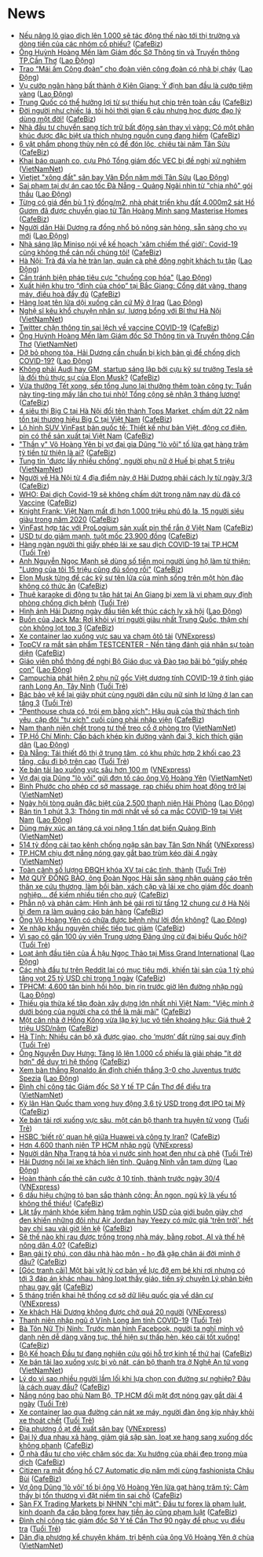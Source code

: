 # News

- [Nếu nâng lô giao dịch lên 1.000 sẽ tác động thế nào tới thị trường và dòng tiền của các nhóm cổ phiếu?](https://cafebiz.vn/neu-nang-lo-giao-dich-len-1000-se-tac-dong-the-nao-toi-thi-truong-va-dong-tien-cua-cac-nhom-co-phieu-20210303153646527.chn) ([CafeBiz](https://cafebiz.vn))
- [Ông Huỳnh Hoàng Mến làm Giám đốc Sở Thông tin và Truyền thông TP.Cần Thơ](https://laodong.vn/thoi-su/ong-huynh-hoang-men-lam-giam-doc-so-thong-tin-va-truyen-thong-tpcan-tho-885376.ldo) ([Lao Động](https://laodong.vn))
- [Trao “Mái ấm Công đoàn” cho đoàn viên công đoàn có nhà bị cháy](https://laodong.vn/ldld-tphcm/trao-mai-am-cong-doan-cho-doan-vien-cong-doan-co-nha-bi-chay-885393.ldo) ([Lao Động](https://laodong.vn))
- [Vụ cướp ngân hàng bất thành ở Kiên Giang: Ý định ban đầu là cướp tiệm vàng](https://laodong.vn/phap-luat/vu-cuop-ngan-hang-bat-thanh-o-kien-giang-y-dinh-ban-dau-la-cuop-tiem-vang-885363.ldo) ([Lao Động](https://laodong.vn))
- [Trung Quốc có thể hưởng lợi từ sự thiếu hụt chip trên toàn cầu](https://cafebiz.vn/trung-quoc-co-the-huong-loi-tu-su-thieu-hut-chip-tren-toan-cau-20210303135535348.chn) ([CafeBiz](https://cafebiz.vn))
- [Đời người như chiếc lá, tôi hỏi thời gian 6 câu nhưng học được đạo lý dùng một đời!](https://cafebiz.vn/doi-nguoi-nhu-chiec-la-toi-hoi-thoi-gian-6-cau-nhung-hoc-duoc-dao-ly-dung-mot-doi-20210301232643549.chn) ([CafeBiz](https://cafebiz.vn))
- [Nhà đầu tư chuyển sang tích trữ bất động sản thay vì vàng: Có một phân khúc được đặc biệt ưa thích nhưng nguồn cung đang hiếm](https://cafebiz.vn/nha-dau-tu-chuyen-sang-tich-tru-bat-dong-san-thay-vi-vang-co-mot-phan-khuc-duoc-dac-biet-ua-thich-nhung-nguon-cung-dang-hiem-20210303104345694.chn) ([CafeBiz](https://cafebiz.vn))
- [6 vật phẩm phong thủy nên có để đón lộc, chiêu tài năm Tân Sửu](https://cafebiz.vn/6-vat-pham-phong-thuy-nen-co-de-don-loc-chieu-tai-nam-tan-suu-20210303150130874.chn) ([CafeBiz](https://cafebiz.vn))
- [Khai báo quanh co, cựu Phó Tổng giám đốc VEC bị đề nghị xử nghiêm](http://vietnamnet.vn/vn/thoi-su/khai-bao-quanh-co-cuu-pho-tong-giam-doc-vec-bi-de-nghi-xu-nghiem-716916.html) ([VietNamNet](https://vietnamnet.vn))
- [Vietjet &quot;xông đất&quot; sân bay Vân Đồn năm mới Tân Sửu](https://laodong.vn/kinh-te/vietjet-xong-dat-san-bay-van-don-nam-moi-tan-suu-885339.ldo) ([Lao Động](https://laodong.vn))
- [Sai phạm tại dự án cao tốc Đà Nẵng - Quảng Ngãi nhìn từ &quot;chia nhỏ&quot; gói thầu](https://laodong.vn/phap-luat/sai-pham-tai-du-an-cao-toc-da-nang-quang-ngai-nhin-tu-chia-nho-goi-thau-885374.ldo) ([Lao Động](https://laodong.vn))
- [Từng có giá đền bù 1 tỷ đồng/m2, nhà phát triển khu đất 4.000m2 sát Hồ Gươm đã được chuyển giao từ Tân Hoàng Minh sang Masterise Homes](https://cafebiz.vn/tung-co-gia-den-bu-1-ty-dong-m2-nha-phat-trien-khu-dat-4000m2-sat-ho-guom-da-duoc-chuyen-giao-tu-tan-hoang-minh-sang-masterise-homes-20210303152021957.chn) ([CafeBiz](https://cafebiz.vn))
- [Người dân Hải Dương ra đồng nhổ bỏ nông sản hỏng, sẵn sàng cho vụ mới](https://laodong.vn/photo/nguoi-dan-hai-duong-ra-dong-nho-bo-nong-san-hong-san-sang-cho-vu-moi-885338.ldo) ([Lao Động](https://laodong.vn))
- [Nhà sáng lập Miniso nói về kế hoạch 'xâm chiếm thế giới': Covid-19 cũng không thể cản nổi chúng tôi!](https://cafebiz.vn/nha-sang-lap-miniso-noi-ve-ke-hoach-xam-chiem-the-gioi-covid-19-cung-khong-the-can-noi-chung-toi-20210303151149887.chn) ([CafeBiz](https://cafebiz.vn))
- [Hà Nội: Trà đá vỉa hè tràn lan, quán cà phê đông nghịt khách tụ tập](https://laodong.vn/photo/ha-noi-tra-da-via-he-tran-lan-quan-ca-phe-dong-nghit-khach-tu-tap-885345.ldo) ([Lao Động](https://laodong.vn))
- [Cần tránh biện pháp tiêu cực &quot;chuồng cọp hóa&quot;](https://laodong.vn/xa-hoi/can-tranh-bien-phap-tieu-cuc-chuong-cop-hoa-885136.ldo) ([Lao Động](https://laodong.vn))
- [Xuất hiện khu trọ “đỉnh của chóp” tại Bắc Giang: Cổng dát vàng, thang máy, điều hoà đầy đủ](https://cafebiz.vn/xuat-hien-khu-tro-dinh-cua-chop-tai-bac-giang-cong-dat-vang-thang-may-dieu-hoa-day-du-20210303150910939.chn) ([CafeBiz](https://cafebiz.vn))
- [Hàng loạt tên lửa dội xuống căn cứ Mỹ ở Iraq](https://laodong.vn/the-gioi/hang-loat-ten-lua-doi-xuong-can-cu-my-o-iraq-885371.ldo) ([Lao Động](https://laodong.vn))
- [Nghệ sĩ kêu khổ chuyện nhân sự, lương bổng với Bí thư Hà Nội](http://vietnamnet.vn/vn/thoi-su/chinh-tri/nghe-si-keu-kho-chuyen-nhan-su-luong-bong-voi-bi-thu-ha-noi-716908.html) ([VietNamNet](https://vietnamnet.vn))
- [Twitter chặn thông tin sai lệch về vaccine COVID-19](https://cafebiz.vn/twitter-chan-thong-tin-sai-lech-ve-vaccine-covid-19-20210303135343618.chn) ([CafeBiz](https://cafebiz.vn))
- [Ông Huỳnh Hoàng Mến làm Giám đốc Sở Thông tin và Truyền thông Cần Thơ](http://vietnamnet.vn/vn/thoi-su/chinh-tri/ong-huynh-hoang-men-lam-giam-doc-so-thong-tin-va-truyen-thong-can-tho-716925.html) ([VietNamNet](https://vietnamnet.vn))
- [Dỡ bỏ phong tỏa, Hải Dương cần chuẩn bị kịch bản gì để chống dịch COVID-19?](https://laodong.vn/video/do-bo-phong-toa-hai-duong-can-chuan-bi-kich-ban-gi-de-chong-dich-covid-19-885331.ldo) ([Lao Động](https://laodong.vn))
- [Không phải Audi hay GM, startup sáng lập bởi cựu kỹ sư trưởng Tesla sẽ là đối thủ thực sự của Elon Musk?](https://cafebiz.vn/khong-phai-audi-hay-gm-startup-sang-lap-boi-cuu-ky-su-truong-tesla-se-la-doi-thu-thuc-su-cua-elon-musk-20210303103558554.chn) ([CafeBiz](https://cafebiz.vn))
- [Vừa thưởng Tết xong, sếp tổng Juno lại thưởng thêm toàn công ty: Tuần này ting-ting mấy lần cho tụi nhỏ! Tổng cộng sẽ nhận 3 tháng lương!](https://cafebiz.vn/vua-thuong-tet-xong-sep-tong-juno-lai-thuong-them-toan-cong-ty-tuan-nay-ting-ting-may-lan-cho-tui-nho-tong-cong-se-nhan-3-thang-luong-20210303125726046.chn) ([CafeBiz](https://cafebiz.vn))
- [4 siêu thị Big C tại Hà Nội đổi tên thành Tops Market, chấm dứt 22 năm tồn tại thương hiệu Big C tại Việt Nam](https://cafebiz.vn/4-sieu-thi-big-c-tai-ha-noi-doi-ten-thanh-tops-market-cham-dut-22-nam-ton-tai-thuong-hieu-big-c-tai-viet-nam-20210303131848948.chn) ([CafeBiz](https://cafebiz.vn))
- [Lộ hình SUV VinFast bản quốc tế: Thiết kế như bản Việt, động cơ điện, pin có thể sản xuất tại Việt Nam](https://cafebiz.vn/lo-hinh-suv-vinfast-ban-quoc-te-thiet-ke-nhu-ban-viet-dong-co-dien-pin-co-the-san-xuat-tai-viet-nam-20210303135931415.chn) ([CafeBiz](https://cafebiz.vn))
- ["Thần y" Võ Hoàng Yên bị vợ đại gia Dũng "lò vôi" tố lừa gạt hàng trăm tỷ tiền từ thiện là ai?](https://cafebiz.vn/than-y-vo-hoang-yen-bi-vo-dai-gia-dung-lo-voi-to-lua-gat-hang-tram-ty-tien-tu-thien-la-ai-20210303142444199.chn) ([CafeBiz](https://cafebiz.vn))
- [Tung tin 'được lấy nhiều chồng', người phụ nữ ở Huế bị phạt 5 triệu](http://vietnamnet.vn/vn/thoi-su/tung-tin-duoc-lay-nhieu-chong-nguoi-phu-nu-o-hue-bi-phat-5-trieu-716905.html) ([VietNamNet](https://vietnamnet.vn))
- [Người về Hà Nội từ 4 địa điểm này ở Hải Dương phải cách ly từ ngày 3/3](https://cafebiz.vn/nguoi-ve-ha-noi-tu-4-dia-diem-nay-o-hai-duong-phai-cach-ly-tu-ngay-3-3-2021030314233444.chn) ([CafeBiz](https://cafebiz.vn))
- [WHO: Đại dịch Covid-19 sẽ không chấm dứt trong năm nay dù đã có Vaccine](https://cafebiz.vn/who-dai-dich-covid-19-se-khong-cham-dut-trong-nam-nay-du-da-co-vaccine-20210302140835261.chn) ([CafeBiz](https://cafebiz.vn))
- [Knight Frank: Việt Nam mất đi hơn 1.000 triệu phú đô la, 15 người siêu giàu trong năm 2020](https://cafebiz.vn/knight-frank-viet-nam-mat-di-hon-1000-trieu-phu-do-la-15-nguoi-sieu-giau-trong-nam-2020-20210303142047351.chn) ([CafeBiz](https://cafebiz.vn))
- [VinFast hợp tác với ProLogium sản xuất pin thể rắn ở Việt Nam](https://cafebiz.vn/vinfast-hop-tac-voi-prologium-san-xuat-pin-the-ran-o-viet-nam-20210303140821045.chn) ([CafeBiz](https://cafebiz.vn))
- [USD tự do giảm mạnh, tuột mốc 23.900 đồng](https://cafebiz.vn/usd-tu-do-giam-manh-tuot-moc-23900-dong-20210303140007409.chn) ([CafeBiz](https://cafebiz.vn))
- [Hàng ngàn người thi giấy phép lái xe sau dịch COVID-19 tại TP.HCM](https://tuoitre.vn/hang-ngan-nguoi-thi-giay-phep-lai-xe-sau-dich-covid-19-tai-tp-hcm-20210303143336937.htm) ([Tuổi Trẻ](https://tuoitre.vn))
- [Anh Nguyễn Ngọc Mạnh sẽ dùng số tiền mọi người ủng hộ làm từ thiện: "Lương của tôi 15 triệu cũng đủ sống rồi"](https://cafebiz.vn/anh-nguyen-ngoc-manh-se-dung-so-tien-moi-nguoi-ung-ho-lam-tu-thien-luong-cua-toi-15-trieu-cung-du-song-roi-20210303135347607.chn) ([CafeBiz](https://cafebiz.vn))
- [Elon Musk từng để các kỹ sư tên lửa của mình sống trên một hòn đảo không có thức ăn](https://cafebiz.vn/elon-musk-tung-de-cac-ky-su-ten-lua-cua-minh-song-tren-mot-hon-dao-khong-co-thuc-an-20210303135202818.chn) ([CafeBiz](https://cafebiz.vn))
- [Thuê karaoke di động tụ tập hát tại An Giang bị xem là vi phạm quy định phòng chống dịch bệnh](https://tuoitre.vn/thue-karaoke-di-dong-tu-tap-hat-tai-an-giang-bi-xem-la-vi-pham-quy-dinh-phong-chong-dich-benh-20210303120511177.htm) ([Tuổi Trẻ](https://tuoitre.vn))
- [Hình ảnh Hải Dương ngày đầu tiên kết thúc cách ly xã hội](https://laodong.vn/photo/hinh-anh-hai-duong-ngay-dau-tien-ket-thuc-cach-ly-xa-hoi-885334.ldo) ([Lao Động](https://laodong.vn))
- [Buồn của Jack Ma: Rơi khỏi vị trí người giàu nhất Trung Quốc, thậm chí còn không lọt top 3](https://cafebiz.vn/buon-cua-jack-ma-roi-khoi-vi-tri-nguoi-giau-nhat-trung-quoc-tham-chi-con-khong-lot-top-3-20210303114938579.chn) ([CafeBiz](https://cafebiz.vn))
- [Xe container lao xuống vực sau va chạm ôtô tải](https://vnexpress.net/xe-container-lao-xuong-vuc-sau-va-cham-oto-tai-4242880.html) ([VNExpress](https://vnexpress.net))
- [TopCV ra mắt sản phẩm TESTCENTER - Nền tảng đánh giá nhân sự toàn diện](https://cafebiz.vn/topcv-ra-mat-san-pham-testcenter-nen-tang-danh-gia-nhan-su-toan-dien-20210302140027728.chn) ([CafeBiz](https://cafebiz.vn))
- [Giáo viên phổ thông đề nghị Bộ Giáo dục và Đào tạo bãi bỏ “giấy phép con”](https://laodong.vn/ban-doc/giao-vien-pho-thong-de-nghi-bo-giao-duc-va-dao-tao-bai-bo-giay-phep-con-885281.ldo) ([Lao Động](https://laodong.vn))
- [Campuchia phát hiện 2 phụ nữ gốc Việt dương tính COVID-19 ở tỉnh giáp ranh Long An, Tây Ninh](https://tuoitre.vn/campuchia-phat-hien-2-phu-nu-goc-viet-duong-tinh-covid-19-o-tinh-giap-ranh-long-an-tay-ninh-20210303113956928.htm) ([Tuổi Trẻ](https://tuoitre.vn))
- [Bác bảo vệ kể lại giây phút cùng người dân cứu nữ sinh lơ lửng ở lan can tầng 3](https://tuoitre.vn/bac-bao-ve-ke-lai-giay-phut-cung-nguoi-dan-cuu-nu-sinh-lo-lung-o-lan-can-tang-3-20210303122924244.htm) ([Tuổi Trẻ](https://tuoitre.vn))
- ["Penthouse chưa có, trói em bằng xích": Hậu quả của thử thách tình yêu, cặp đôi "tự xích" cuối cùng phải nhập viện](https://cafebiz.vn/penthouse-chua-co-troi-em-bang-xich-hau-qua-cua-thu-thach-tinh-yeu-cap-doi-tu-xich-cuoi-cung-phai-nhap-vien-20210303102720647.chn) ([CafeBiz](https://cafebiz.vn))
- [Nam thanh niên chết trong tư thế treo cổ ở phòng trọ](http://vietnamnet.vn/vn/thoi-su/nam-thanh-nien-chet-trong-tu-the-treo-co-o-phong-tro-716895.html) ([VietNamNet](https://vietnamnet.vn))
- [TP.Hồ Chí Minh: Cấp bách khép kín đường vành đai 3, kích thích giãn dân](https://laodong.vn/xa-hoi/tpho-chi-minh-cap-bach-khep-kin-duong-vanh-dai-3-kich-thich-gian-dan-885120.ldo) ([Lao Động](https://laodong.vn))
- [Đà Nẵng: Tái thiết đô thị ở trung tâm, có khu phức hợp 2 khối cao 23 tầng, cầu đi bộ trên cao](https://tuoitre.vn/da-nang-tai-thiet-do-thi-o-trung-tam-co-khu-phuc-hop-2-khoi-cao-23-tang-cau-di-bo-tren-cao-20210303115711009.htm) ([Tuổi Trẻ](https://tuoitre.vn))
- [Xe bán tải lao xuống vực sâu hơn 100 m](https://vnexpress.net/xe-ban-tai-lao-xuong-vuc-sau-hon-100-m-4242843.html) ([VNExpress](https://vnexpress.net))
- [Vợ đại gia Dũng "lò vôi" gửi đơn tố cáo ông Võ Hoàng Yên](http://vietnamnet.vn/vn/thoi-su/vo-dai-gia-dung-lo-voi-gui-don-to-cao-ong-vo-hoang-yen-716883.html) ([VietNamNet](https://vietnamnet.vn))
- [Bình Phước cho phép cơ sở massage, rạp chiếu phim hoạt động trở lại](http://vietnamnet.vn/vn/thoi-su/binh-phuoc-cho-phep-co-so-massage-rap-chieu-phim-hoat-dong-tro-lai-716881.html) ([VietNamNet](https://vietnamnet.vn))
- [Ngày hội tòng quân đặc biệt của 2.500 thanh niên Hải Phòng](https://laodong.vn/photo/ngay-hoi-tong-quan-dac-biet-cua-2500-thanh-nien-hai-phong-885246.ldo) ([Lao Động](https://laodong.vn))
- [Bản tin 1 phút 3.3: Thông tin mới nhất về số ca mắc COVID-19 tại Việt Nam](https://laodong.vn/video/ban-tin-1-phut-33-thong-tin-moi-nhat-ve-so-ca-mac-covid-19-tai-viet-nam-885310.ldo) ([Lao Động](https://laodong.vn))
- [Dùng máy xúc an táng cá voi nặng 1 tấn dạt biển Quảng Bình](http://vietnamnet.vn/vn/thoi-su/moi-truong/dung-may-xuc-an-tang-ca-voi-nang-1-tan-dat-bien-quang-binh-716879.html) ([VietNamNet](https://vietnamnet.vn))
- [514 tỷ đồng cải tạo kênh chống ngập sân bay Tân Sơn Nhất](https://vnexpress.net/514-ty-dong-cai-tao-kenh-chong-ngap-san-bay-tan-son-nhat-4242760.html) ([VNExpress](https://vnexpress.net))
- [TP.HCM chịu đợt nắng nóng gay gắt bao trùm kéo dài 4 ngày](http://vietnamnet.vn/vn/thoi-su/tp-hcm-chiu-dot-nang-nong-gay-gat-bao-trum-keo-dai-4-ngay-716868.html) ([VietNamNet](https://vietnamnet.vn))
- [Toàn cảnh số lượng ĐBQH khóa XV tại các tỉnh, thành](https://tuoitre.vn/toan-canh-so-luong-dbqh-khoa-xv-tai-cac-tinh-thanh-20210302103025355.htm) ([Tuổi Trẻ](https://tuoitre.vn))
- [Mở QUỸ ĐỒNG BÀO, ông Đoàn Ngọc Hải sẵn sàng nhận quảng cáo trên thân xe cứu thương, làm bồi bàn, xách cặp và lái xe cho giám đốc doanh nghiệp... để kiếm nhiều tiền cho quỹ](https://cafebiz.vn/mo-quy-dong-bao-ong-doan-ngoc-hai-san-sang-nhan-quang-cao-tren-than-xe-cuu-thuong-lam-boi-ban-xach-cap-va-lai-xe-cho-giam-doc-doanh-nghiep-de-kiem-nhieu-tien-cho-quy-20210303114029417.chn) ([CafeBiz](https://cafebiz.vn))
- [Phẫn nộ và phản cảm: Hình ảnh bé gái rơi từ tầng 12 chung cư ở Hà Nội bị đem ra làm quảng cáo bán hàng](https://cafebiz.vn/phan-no-va-phan-cam-hinh-anh-be-gai-roi-tu-tang-12-chung-cu-o-ha-noi-bi-dem-ra-lam-quang-cao-ban-hang-2021030311420986.chn) ([CafeBiz](https://cafebiz.vn))
- [Ông Võ Hoàng Yên có chữa được bệnh như lời đồn không?](https://laodong.vn/su-kien-binh-luan/ong-vo-hoang-yen-co-chua-duoc-benh-nhu-loi-don-khong-885260.ldo) ([Lao Động](https://laodong.vn))
- [Xe nhập khẩu nguyên chiếc tiếp tục giảm](https://cafebiz.vn/xe-nhap-khau-nguyen-chiec-tiep-tuc-giam-20210303105100051.chn) ([CafeBiz](https://cafebiz.vn))
- [Vì sao có gần 100 ủy viên Trung ương Đảng ứng cử đại biểu Quốc hội?](https://tuoitre.vn/vi-sao-co-gan-100-uy-vien-trung-uong-dang-ung-cu-dai-bieu-quoc-hoi-20210303105447715.htm) ([Tuổi Trẻ](https://tuoitre.vn))
- [Loạt ảnh đầu tiên của Á hậu Ngọc Thảo tại Miss Grand International](https://laodong.vn/photo/loat-anh-dau-tien-cua-a-hau-ngoc-thao-tai-miss-grand-international-885273.ldo) ([Lao Động](https://laodong.vn))
- [Các nhà đầu tư trên Reddit lại có mục tiêu mới, khiến tài sản của 1 tỷ phú tăng vọt 25 tỷ USD chỉ trong 1 ngày](https://cafebiz.vn/cac-nha-dau-tu-tren-reddit-lai-co-muc-tieu-moi-khien-tai-san-cua-1-ty-phu-tang-vot-25-ty-usd-chi-trong-1-ngay-20210303103446953.chn) ([CafeBiz](https://cafebiz.vn))
- [TPHCM: 4.600 tân binh hồi hộp, bịn rịn trước giờ lên đường nhập ngũ](https://laodong.vn/photo/tphcm-4600-tan-binh-hoi-hop-bin-rin-truoc-gio-len-duong-nhap-ngu-885245.ldo) ([Lao Động](https://laodong.vn))
- [Thiếu gia thừa kế tập đoàn xây dựng lớn nhất nhì Việt Nam: "Việc mình ở dưới bóng của người cha có thể là mãi mãi"](https://cafebiz.vn/thieu-gia-thua-ke-tap-doan-xay-dung-lon-nhat-nhi-viet-nam-viec-minh-o-duoi-bong-cua-nguoi-cha-co-the-la-mai-mai-20210303111742489.chn) ([CafeBiz](https://cafebiz.vn))
- [Một căn nhà ở Hồng Kông vừa lập kỷ lục vô tiền khoáng hậu: Giá thuê 2 triệu USD/năm](https://cafebiz.vn/mot-can-nha-o-hong-kong-vua-lap-ky-luc-vo-tien-khoang-hau-gia-thue-2-trieu-usd-nam-20210303111545095.chn) ([CafeBiz](https://cafebiz.vn))
- [Hà Tĩnh: Nhiều cán bộ xã được giao, cho ‘mượn’ đất rừng sai quy định](https://tuoitre.vn/ha-tinh-nhieu-can-bo-xa-duoc-giao-cho-muon-dat-rung-sai-quy-dinh-20210303091550224.htm) ([Tuổi Trẻ](https://tuoitre.vn))
- [Ông Nguyễn Duy Hưng: Tăng lô lên 1.000 cổ phiếu là giải pháp "ít dở hơn" để duy trì hệ thống](https://cafebiz.vn/ong-nguyen-duy-hung-tang-lo-len-1000-co-phieu-la-giai-phap-it-do-hon-de-duy-tri-he-thong-20210303111422637.chn) ([CafeBiz](https://cafebiz.vn))
- [Xem bàn thắng Ronaldo ấn định chiến thắng 3-0 cho Juventus trước Spezia](https://laodong.vn/video/xem-ban-thang-ronaldo-an-dinh-chien-thang-3-0-cho-juventus-truoc-spezia-885228.ldo) ([Lao Động](https://laodong.vn))
- [Đình chỉ công tác Giám đốc Sở Y tế TP Cần Thơ để điều tra](http://vietnamnet.vn/vn/thoi-su/dinh-chi-cong-tac-giam-doc-so-y-te-tp-can-tho-de-dieu-tra-716851.html) ([VietNamNet](https://vietnamnet.vn))
- [Kỳ lân Hàn Quốc tham vọng huy động 3,6 tỷ USD trong đợt IPO tại Mỹ](https://cafebiz.vn/ky-lan-han-quoc-tham-vong-huy-dong-36-ty-usd-trong-dot-ipo-tai-my-20210303104638642.chn) ([CafeBiz](https://cafebiz.vn))
- [Xe bán tải rơi xuống vực sâu, một cán bộ thanh tra huyện tử vong](https://tuoitre.vn/xe-ban-tai-roi-xuong-vuc-sau-mot-can-bo-thanh-tra-huyen-tu-vong-20210303105759283.htm) ([Tuổi Trẻ](https://tuoitre.vn))
- [HSBC ‘biết rõ’ quan hệ giữa Huawei và công ty Iran?](https://cafebiz.vn/hsbc-biet-ro-quan-he-giua-huawei-va-cong-ty-iran-20210303105233493.chn) ([CafeBiz](https://cafebiz.vn))
- [Hơn 4.600 thanh niên TP HCM nhập ngũ](https://vnexpress.net/hon-4-600-thanh-nien-tp-hcm-nhap-ngu-4242702.html) ([VNExpress](https://vnexpress.net))
- [Người dân Nha Trang tá hỏa vì nước sinh hoạt đen như cà phê](https://tuoitre.vn/nguoi-dan-nha-trang-ta-hoa-vi-nuoc-sinh-hoat-den-nhu-ca-phe-20210303093540819.htm) ([Tuổi Trẻ](https://tuoitre.vn))
- [Hải Dương nối lại xe khách liên tỉnh, Quảng Ninh vẫn tạm dừng](https://laodong.vn/xa-hoi/hai-duong-noi-lai-xe-khach-lien-tinh-quang-ninh-van-tam-dung-885269.ldo) ([Lao Động](https://laodong.vn))
- [Hoàn thành cấp thẻ căn cước ở 10 tỉnh, thành trước ngày 30/4](https://vnexpress.net/hoan-thanh-cap-the-can-cuoc-o-10-tinh-thanh-truoc-ngay-30-4-4242710.html) ([VNExpress](https://vnexpress.net))
- [6 dấu hiệu chứng tỏ bạn sắp thành công: Ăn ngon, ngủ kỹ là yếu tố không thể thiếu!](https://cafebiz.vn/7-dau-hieu-chung-to-ban-sap-thanh-cong-an-ngon-ngu-ky-la-yeu-to-khong-the-thieu-20210302212130102.chn) ([CafeBiz](https://cafebiz.vn))
- [Lật tẩy mánh khóe kiếm hàng trăm nghìn USD của giới buôn giày chợ đen khiến những đôi như Air Jordan hay Yeezy có mức giá 'trên trời', hết bay chỉ sau vài giờ lên kệ](https://cafebiz.vn/lat-tay-manh-khoe-kiem-hang-tram-nghin-usd-cua-gioi-buon-giay-cho-den-khien-nhung-doi-nhu-air-jordan-hay-yeezy-boost-co-muc-gia-tren-troi-het-bay-chi-sau-vai-gio-len-ke-20210303103547822.chn) ([CafeBiz](https://cafebiz.vn))
- [Sẽ thế nào khi rau được trồng trong nhà máy, bằng robot, AI và thế hệ nông dân 4.0?](https://cafebiz.vn/se-the-nao-khi-rau-duoc-trong-trong-nha-may-bang-robot-ai-va-the-he-nong-dan-40-20210303085332348.chn) ([CafeBiz](https://cafebiz.vn))
- [Bạn gái tỷ phú, con dâu nhà hào môn - họ đã gặp chân ái đời mình ở đâu?](https://cafebiz.vn/ban-gai-ty-phu-con-dau-nha-hao-mon-ho-da-gap-chan-ai-doi-minh-o-dau-2021030310310946.chn) ([CafeBiz](https://cafebiz.vn))
- [[Góc tranh cãi] Một bài vật lý cơ bản về lực đỡ em bé khi rơi nhưng có tới 3 đáp án khác nhau, hàng loạt thầy giáo, tiến sỹ chuyên Lý phản biện nhau gay gắt](https://cafebiz.vn/goc-tranh-cai-mot-bai-vat-ly-co-ban-ve-luc-do-em-be-khi-roi-nhung-co-toi-3-dap-an-khac-nhau-hang-loat-thay-giao-tien-sy-chuyen-ly-phan-bien-nhau-gay-gat-20210303103052566.chn) ([CafeBiz](https://cafebiz.vn))
- [5 tháng triển khai hệ thống cơ sở dữ liệu quốc gia về dân cư](https://vnexpress.net/5-thang-trien-khai-he-thong-co-so-du-lieu-quoc-gia-ve-dan-cu-4242245.html) ([VNExpress](https://vnexpress.net))
- [Xe khách Hải Dương không được chở quá 20 người](https://vnexpress.net/xe-khach-hai-duong-khong-duoc-cho-qua-20-nguoi-4242746.html) ([VNExpress](https://vnexpress.net))
- [Thanh niên nhập ngũ ở Vĩnh Long âm tính COVID-19](https://tuoitre.vn/thanh-nien-nhap-ngu-o-vinh-long-am-tinh-covid-19-20210303101011354.htm) ([Tuổi Trẻ](https://tuoitre.vn))
- [Bà Tôn Nữ Thị Ninh: Trước màn hình Facebook, người ta nghĩ mình vô danh nên dễ dàng văng tục, thể hiện sự thấp hèn, kéo cái tốt xuống!](https://cafebiz.vn/ba-ton-nu-thi-ninh-truoc-man-hinh-facebook-nguoi-ta-nghi-minh-vo-danh-nen-de-dang-vang-tuc-the-hien-su-thap-hen-keo-cai-tot-xuong-20210302165311682.chn) ([CafeBiz](https://cafebiz.vn))
- [Bộ Kế hoạch Đầu tư đang nghiên cứu gói hỗ trợ kinh tế thứ hai](https://cafebiz.vn/bo-ke-hoach-dau-tu-dang-nghien-cuu-goi-ho-tro-kinh-te-thu-hai-20210303102217381.chn) ([CafeBiz](https://cafebiz.vn))
- [Xe bán tải lao xuống vực bị vò nát, cán bộ thanh tra ở Nghệ An tử vong](http://vietnamnet.vn/vn/thoi-su/an-toan-giao-thong/xe-ban-tai-lao-xuong-vuc-bi-vo-nat-can-bo-thanh-tra-o-nghe-an-tu-vong-716810.html) ([VietNamNet](https://vietnamnet.vn))
- [Lý do vì sao nhiều người lầm lối khi lựa chọn con đường sự nghiệp? Đâu là cách quay đầu?](https://cafebiz.vn/ly-do-vi-sao-nhieu-nguoi-lam-loi-khi-lua-chon-con-duong-su-nghiep-dau-la-cach-quay-dau-20210302152751142.chn) ([CafeBiz](https://cafebiz.vn))
- [Nắng nóng bao phủ Nam Bộ, TP.HCM đối mặt đợt nóng gay gắt dài 4 ngày](https://tuoitre.vn/nang-nong-bao-phu-nam-bo-tp-hcm-doi-mat-dot-nong-gay-gat-dai-4-ngay-20210303090638247.htm) ([Tuổi Trẻ](https://tuoitre.vn))
- [Xe container lao qua đường cán nát xe máy, người đàn ông kịp nhảy khỏi xe thoát chết](https://tuoitre.vn/xe-container-lao-qua-duong-can-nat-xe-may-nguoi-dan-ong-kip-nhay-khoi-xe-thoat-chet-20210303094512015.htm) ([Tuổi Trẻ](https://tuoitre.vn))
- [Địa phương ồ ạt đề xuất sân bay](https://vnexpress.net/dia-phuong-o-at-de-xuat-san-bay-4242582.html) ([VNExpress](https://vnexpress.net))
- [Đại lý đua nhau xả hàng, giảm giá sập sàn, loạt xe hạng sang xuống dốc không phanh](https://cafebiz.vn/dai-ly-dua-nhau-xa-hang-giam-gia-sap-san-loat-xe-hang-sang-xuong-doc-khong-phanh-20210303084952803.chn) ([CafeBiz](https://cafebiz.vn))
- [Ở nhà đầu tư cho việc chăm sóc da: Xu hướng của phái đẹp trong mùa dịch](https://cafebiz.vn/o-nha-dau-tu-cho-viec-cham-soc-da-xu-huong-cua-phai-dep-trong-mua-dich-20210302213315035.chn) ([CafeBiz](https://cafebiz.vn))
- [Citizen ra mắt đồng hồ C7 Automatic dịp năm mới cùng fashionista Châu Bùi](https://cafebiz.vn/citizen-ra-mat-dong-ho-c7-automatic-dip-nam-moi-cung-fashionista-chau-bui-20210302153431428.chn) ([CafeBiz](https://cafebiz.vn))
- [Vợ ông Dũng 'lò vôi' tố bị ông Võ Hoàng Yên lừa gạt hàng trăm tỷ: Cảm thấy bị tổn thương vì đặt niềm tin sai chỗ](https://cafebiz.vn/vo-ong-dung-lo-voi-to-bi-ong-vo-hoang-yen-lua-gat-hang-tram-ty-cam-thay-bi-ton-thuong-vi-dat-niem-tin-sai-cho-2021030309523497.chn) ([CafeBiz](https://cafebiz.vn))
- [Sàn FX Trading Markets bị NHNN "chỉ mặt": Đầu tư forex là phạm luật, kinh doanh đa cấp bằng forex hay tiền ảo cũng phạm luật](https://cafebiz.vn/san-fx-trading-markets-bi-nhnn-chi-mat-dau-tu-forex-la-pham-luat-kinh-doanh-da-cap-bang-forex-hay-tien-ao-cung-pham-luat-20210303092726163.chn) ([CafeBiz](https://cafebiz.vn))
- [Đình chỉ công tác giám đốc Sở Y tế Cần Thơ 90 ngày để phục vụ điều tra](https://tuoitre.vn/dinh-chi-cong-tac-giam-doc-so-y-te-can-tho-90-ngay-de-phuc-vu-dieu-tra-20210303094909105.htm) ([Tuổi Trẻ](https://tuoitre.vn))
- [Dân địa phương kể chuyện khám, trị bệnh của ông Võ Hoàng Yên ở chùa](http://vietnamnet.vn/vn/thoi-su/dan-dia-phuong-ke-chuyen-kham-tri-benh-cua-ong-vo-hoang-yen-o-chua-716818.html) ([VietNamNet](https://vietnamnet.vn))
